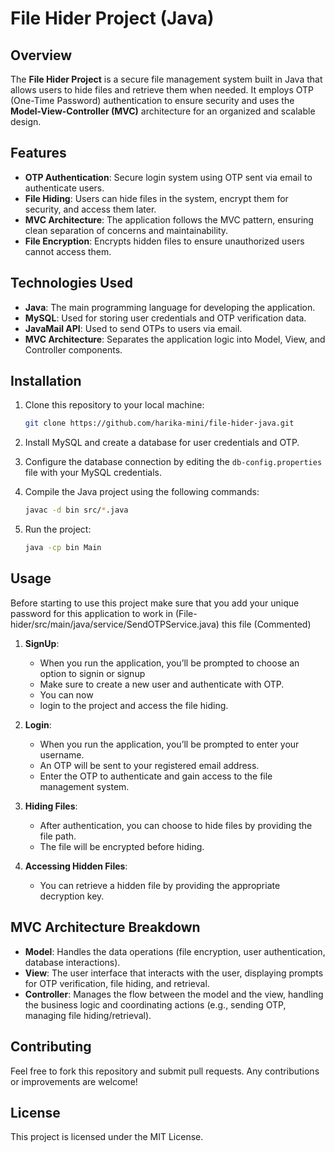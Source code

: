 # File Hider Project (Java)

## Overview
The **File Hider Project** is a secure file management system built in Java that allows users to hide files and retrieve them when needed. It employs OTP (One-Time Password) authentication to ensure security and uses the **Model-View-Controller (MVC)** architecture for an organized and scalable design.

## Features
- **OTP Authentication**: Secure login system using OTP sent via email to authenticate users.
- **File Hiding**: Users can hide files in the system, encrypt them for security, and access them later.
- **MVC Architecture**: The application follows the MVC pattern, ensuring clean separation of concerns and maintainability.
- **File Encryption**: Encrypts hidden files to ensure unauthorized users cannot access them.

## Technologies Used
- **Java**: The main programming language for developing the application.
- **MySQL**: Used for storing user credentials and OTP verification data.
- **JavaMail API**: Used to send OTPs to users via email.
- **MVC Architecture**: Separates the application logic into Model, View, and Controller components.

## Installation

1. Clone this repository to your local machine:

    ```bash
    git clone https://github.com/harika-mini/file-hider-java.git
    ```

2. Install MySQL and create a database for user credentials and OTP.

3. Configure the database connection by editing the `db-config.properties` file with your MySQL credentials.

4. Compile the Java project using the following commands:

    ```bash
    javac -d bin src/*.java
    ```

5. Run the project:

    ```bash
    java -cp bin Main
    ```

## Usage
Before starting to use this project make sure that you add your unique password for this application to work in (File-hider/src/main/java/service/SendOTPService.java) this file (Commented)
1. **SignUp**:
   - When you run the application, you’ll be prompted to choose an option to signin or signup
   - Make sure to create a new user and authenticate with OTP.
   - You can now
   - login to the project and access the file hiding.

2. **Login**:
   - When you run the application, you’ll be prompted to enter your username.
   - An OTP will be sent to your registered email address.
   - Enter the OTP to authenticate and gain access to the file management system.

3. **Hiding Files**:
   - After authentication, you can choose to hide files by providing the file path.
   - The file will be encrypted before hiding.

4. **Accessing Hidden Files**:
   - You can retrieve a hidden file by providing the appropriate decryption key.
   
## MVC Architecture Breakdown

- **Model**: Handles the data operations (file encryption, user authentication, database interactions).
- **View**: The user interface that interacts with the user, displaying prompts for OTP verification, file hiding, and retrieval.
- **Controller**: Manages the flow between the model and the view, handling the business logic and coordinating actions (e.g., sending OTP, managing file hiding/retrieval).

## Contributing
Feel free to fork this repository and submit pull requests. Any contributions or improvements are welcome!

## License
This project is licensed under the MIT License.

